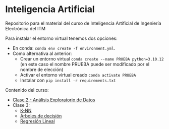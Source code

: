 # Inteligencia Artificial

Repositorio para el material del curso de Inteligencia Artificial de Ingeniería Electrónica del ITM

Para instalar el entorno virtual tenemos dos opciones:

- En conda: `conda env create -f environment.yml`. 
- Como alternativa al anterior:
  - Crear un entorno virtual `conda create --name PRUEBA python=3.10.12` (en este caso el nombre PRUEBA puede ser modificado por el nombre de elección)
  - Activar el entorno virtual creado `conda activate PRUEBA`
  - Instalar con `pip install -r requirements.txt`

Contenido del curso:

- [Clase 2 - Análisis Exploratorio de Datos](/Clase02/EDA.ipynb)
- Clase 3:
    - [K-NN](/Clase03/kNearestNeighbors.ipynb)
    - [Árboles de decisión](/Clase03/DecisionTrees.ipynb)
    - [Regresión Lineal](/Clase06/RegresionLineal.ipynb)